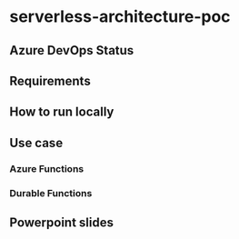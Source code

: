 # serverless-architecture-poc

## Azure DevOps Status

## Requirements

## How to run locally

## Use case

### Azure Functions


### Durable Functions


## Powerpoint slides
